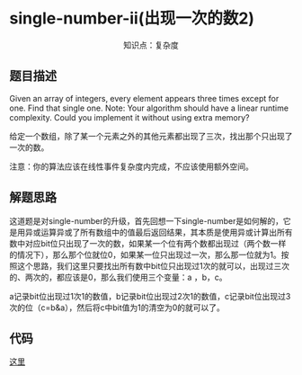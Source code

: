 # single-number-ii(出现一次的数2)

<center>知识点：复杂度</center>


## 题目描述
Given an array of integers, every element appears three times except for one. Find that single one.
Note: 
Your algorithm should have a linear runtime complexity. Could you implement it without using extra memory?

给定一个数组，除了某一个元素之外的其他元素都出现了三次，找出那个只出现了一次的数。

注意：你的算法应该在线性事件复杂度内完成，不应该使用额外空间。

## 解题思路

这道题是对single-number的升级，首先回想一下single-number是如何解的，它是用异或运算异或了所有数组中的值最后返回结果，其本质是使用异或计算出所有数中对应bit位只出现了一次的数，如果某一个位有两个数都出现过（两个数一样的情况下），那么那个位就位0，如果某一位只出现过一次，那么那一位就为1。按照这个思路，我们这里只要找出所有数中bit位只出现过1次的就可以，出现过三次的、两次的，都应该是0，那么我们使用三个变量：a ，b，c。

a记录bit位出现过1次1的数值，b记录bit位出现过2次1的数值，c记录bit位出现过3次的位（c=b&a），然后将c中bit值为1的清空为0的就可以了。




## 代码

[这里](../src/fifteen/Solution.java)